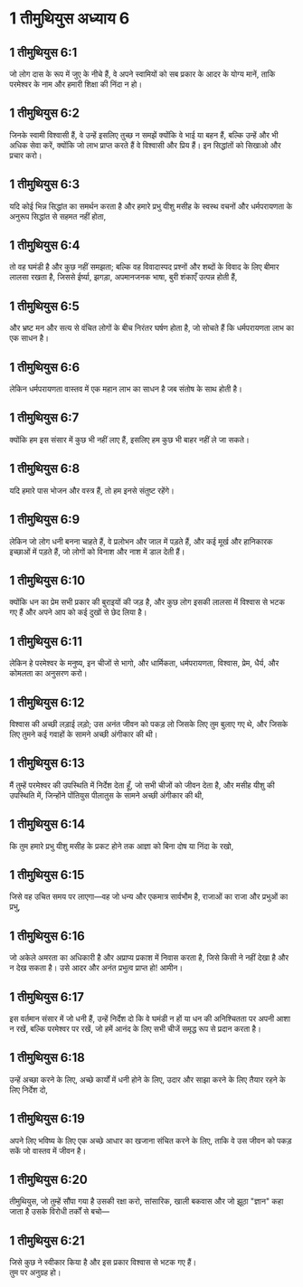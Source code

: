 # 1 तीमुथियुस अध्याय 6

## 1 तीमुथियुस 6:1

जो लोग दास के रूप में जुए के नीचे हैं, वे अपने स्वामियों को सब प्रकार के आदर के योग्य मानें, ताकि परमेश्वर के नाम और हमारी शिक्षा की निंदा न हो।

## 1 तीमुथियुस 6:2

जिनके स्वामी विश्वासी हैं, वे उन्हें इसलिए तुच्छ न समझें क्योंकि वे भाई या बहन हैं, बल्कि उन्हें और भी अधिक सेवा करें, क्योंकि जो लाभ प्राप्त करते हैं वे विश्वासी और प्रिय हैं। इन सिद्धांतों को सिखाओ और प्रचार करो।

## 1 तीमुथियुस 6:3

यदि कोई भिन्न सिद्धांत का समर्थन करता है और हमारे प्रभु यीशु मसीह के स्वस्थ वचनों और धर्मपरायणता के अनुरूप सिद्धांत से सहमत नहीं होता,

## 1 तीमुथियुस 6:4

तो वह घमंडी है और कुछ नहीं समझता; बल्कि वह विवादास्पद प्रश्नों और शब्दों के विवाद के लिए बीमार लालसा रखता है, जिससे ईर्ष्या, झगड़ा, अपमानजनक भाषा, बुरी शंकाएँ उत्पन्न होती हैं,

## 1 तीमुथियुस 6:5

और भ्रष्ट मन और सत्य से वंचित लोगों के बीच निरंतर घर्षण होता है, जो सोचते हैं कि धर्मपरायणता लाभ का एक साधन है।

## 1 तीमुथियुस 6:6

लेकिन धर्मपरायणता वास्तव में एक महान लाभ का साधन है जब संतोष के साथ होती है।

## 1 तीमुथियुस 6:7

क्योंकि हम इस संसार में कुछ भी नहीं लाए हैं, इसलिए हम कुछ भी बाहर नहीं ले जा सकते।

## 1 तीमुथियुस 6:8

यदि हमारे पास भोजन और वस्त्र हैं, तो हम इनसे संतुष्ट रहेंगे।

## 1 तीमुथियुस 6:9

लेकिन जो लोग धनी बनना चाहते हैं, वे प्रलोभन और जाल में पड़ते हैं, और कई मूर्ख और हानिकारक इच्छाओं में पड़ते हैं, जो लोगों को विनाश और नाश में डाल देती हैं।

## 1 तीमुथियुस 6:10

क्योंकि धन का प्रेम सभी प्रकार की बुराइयों की जड़ है, और कुछ लोग इसकी लालसा में विश्वास से भटक गए हैं और अपने आप को कई दुखों से छेद लिया है।

## 1 तीमुथियुस 6:11

लेकिन हे परमेश्वर के मनुष्य, इन चीजों से भागो, और धार्मिकता, धर्मपरायणता, विश्वास, प्रेम, धैर्य, और कोमलता का अनुसरण करो।

## 1 तीमुथियुस 6:12

विश्वास की अच्छी लड़ाई लड़ो; उस अनंत जीवन को पकड़ लो जिसके लिए तुम बुलाए गए थे, और जिसके लिए तुमने कई गवाहों के सामने अच्छी अंगीकार की थी।

## 1 तीमुथियुस 6:13

मैं तुम्हें परमेश्वर की उपस्थिति में निर्देश देता हूँ, जो सभी चीजों को जीवन देता है, और मसीह यीशु की उपस्थिति में, जिन्होंने पोंतियुस पीलातुस के सामने अच्छी अंगीकार की थी,

## 1 तीमुथियुस 6:14

कि तुम हमारे प्रभु यीशु मसीह के प्रकट होने तक आज्ञा को बिना दोष या निंदा के रखो,

## 1 तीमुथियुस 6:15

जिसे वह उचित समय पर लाएगा—वह जो धन्य और एकमात्र सार्वभौम है, राजाओं का राजा और प्रभुओं का प्रभु,

## 1 तीमुथियुस 6:16

जो अकेले अमरता का अधिकारी है और अप्राप्य प्रकाश में निवास करता है, जिसे किसी ने नहीं देखा है और न देख सकता है। उसे आदर और अनंत प्रभुत्व प्राप्त हो! आमीन।

## 1 तीमुथियुस 6:17

इस वर्तमान संसार में जो धनी हैं, उन्हें निर्देश दो कि वे घमंडी न हों या धन की अनिश्चितता पर अपनी आशा न रखें, बल्कि परमेश्वर पर रखें, जो हमें आनंद के लिए सभी चीजें समृद्ध रूप से प्रदान करता है।

## 1 तीमुथियुस 6:18

उन्हें अच्छा करने के लिए, अच्छे कार्यों में धनी होने के लिए, उदार और साझा करने के लिए तैयार रहने के लिए निर्देश दो,

## 1 तीमुथियुस 6:19

अपने लिए भविष्य के लिए एक अच्छे आधार का खजाना संचित करने के लिए, ताकि वे उस जीवन को पकड़ सकें जो वास्तव में जीवन है।

## 1 तीमुथियुस 6:20

तीमुथियुस, जो तुम्हें सौंपा गया है उसकी रक्षा करो, सांसारिक, खाली बकवास और जो झूठा "ज्ञान" कहा जाता है उसके विरोधी तर्कों से बचो—

## 1 तीमुथियुस 6:21

जिसे कुछ ने स्वीकार किया है और इस प्रकार विश्वास से भटक गए हैं।  
तुम पर अनुग्रह हो।

